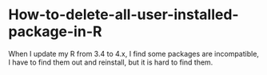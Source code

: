 # How-to-delete-all-user-installed-package-in-R
When I update my R from 3.4 to 4.x, I find some packages are incompatible, I have to find them out and reinstall, but it is hard to find them. 
